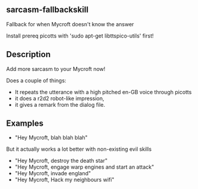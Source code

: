 ## sarcasm-fallbackskill
Fallback for when Mycroft doesn't know the answer

Install prereq picotts with 'sudo apt-get libttspico-utils' first!

## Description 
 
Add more sarcasm to your Mycroft now!

Does a couple of things:
- It repeats the utterance with a high pitched en-GB voice through picotts
- it does a r2d2 robot-like impression, 
- it gives a remark from the dialog file.

## Examples 
* "Hey Mycroft, blah blah blah"

But it actually works a lot better with non-existing evil skills

* "Hey Mycroft, destroy the death star"
* "Hey Mycroft, engage warp engines and start an attack"
* "Hey Mycroft, invade england"
* "Hey Mycroft, Hack my neighbours wifi"
